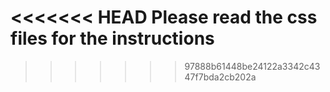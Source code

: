 <<<<<<< HEAD
Please read the css files for the instructions
=======

>>>>>>> 97888b61448be24122a3342c4347f7bda2cb202a
